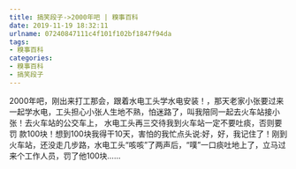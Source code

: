 ```yaml
---
title: 搞笑段子->2000年吧 | 糗事百科
date: 2019-11-19 18:32:11
urlname: 07240847111c4f101f102bf1847f94da
tags: 
- 糗事百科
categories:
- 糗事百科
- 搞笑段子
---
```

2000年吧，刚出来打工那会，跟着水电工头学水电安装！，那天老家小张要过来一起学水电，工头担心小张人生地不熟，怕迷路了，叫我陪同一起去火车站接小张！去火车站的公交车上， 水电工头再三交待我到火车站一定不要吐痰，否则要罚 款100块！想到100块我得干10天，害怕的我忙点头说:好，好，我记住了！刚到火车站，还没走几步路，水电工头“咳咳”了两声后，“噗”一口痰吐地上了，立马过来个工作人员，罚了他100块……


